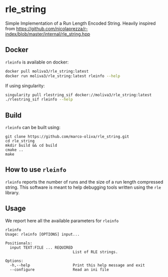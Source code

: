 # rle_string

Simple Implementation of a Run Length Encoded String. Heavily inspired from https://github.com/nicolaprezza/r-index/blob/master/internal/rle_string.hpp


## Docker
`rleinfo` is available on docker:

```bash
docker pull moliva3/rle_string:latest
docker run moliva3/rle_string:latest rleinfo --help
```

If using singularity:
```bash
singularity pull rlestring_sif docker://moliva3/rle_string:latest
./rlestring_sif rleinfo --help
```

## Build
`rleinfo` can be built using:

```shell
git clone https://github.com/marco-oliva/rle_string.git
cd rle_string
mkdir build && cd build
cmake ..
make 
```

## How to use `rleinfo`
`rleinfo` reports the number of runs and the size of a run length compressed string. This software is meant to 
help debugging tools written using the `rle` library.

## Usage
We report here all the available parameters for `rleinfo`

```shell
rleinfo
Usage: rleinfo [OPTIONS] input...

Positionals:
  input TEXT:FILE ... REQUIRED
                              List of RLE strings.

Options:
  -h,--help                   Print this help message and exit
  --configure                 Read an ini file
```